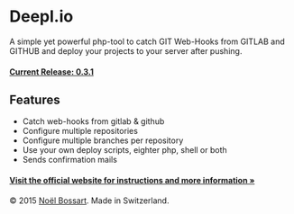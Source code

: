 # Deepl.io
A simple yet powerful php-tool to catch GIT Web-Hooks from GITLAB and GITHUB and deploy your projects to your server after pushing.

#### [Current Release: 0.3.1](https://github.com/noelboss/deepl.io/archive/0.3.1.zip)

## Features
* Catch web-hooks from gitlab & github
* Configure multiple repositories
* Configure multiple branches per repository
* Use your own deploy scripts, eighter php, shell or both
* Sends confirmation mails

#### [Visit the official website for instructions and more information »](http://deepl.io)


© 2015 [Noël Bossart](http://noelboss.com). Made in Switzerland.
